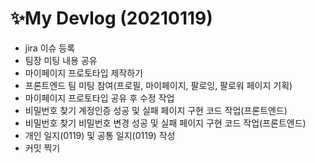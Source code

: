 # ✨My Devlog (20210119)

- jira 이슈 등록
- 팀장 미팅 내용 공유 
- 마이페이지 프로토타입 제작하기
- 프론트엔드 팀 미팅 참여(프로필, 마이페이지, 팔로잉, 팔로워 페이지 기획)
- 마이페이지 프로토타입 공유 후 수정 작업
- 비밀번호 찾기 계정인증 성공 및 실패 페이지 구현 코드 작업(프론트엔드)
- 비밀번호 찾기 비밀번호 변경 성공 및 실패 페이지 구현 코드 작업(프론트엔드)
- 개인 일지(0119) 및 공통 일지(0119) 작성
- 커밋 찍기
